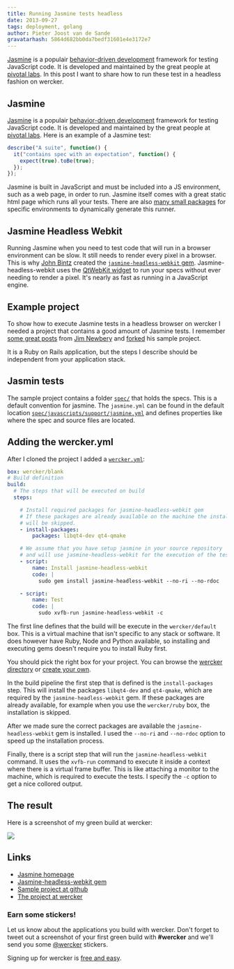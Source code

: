 ```yaml
---
title: Running Jasmine tests headless
date: 2013-09-27
tags: deployment, golang
author: Pieter Joost van de Sande
gravatarhash: 5864d682bb0da7bedf31601e4e3172e7
---
```


[Jasmine](http://pivotal.github.io/jasmine/) is a populair [behavior-driven development](http://dannorth.net/introducing-bdd/) framework for testing JavaScript code. It is developed and maintained by the great people at [pivotal labs](http://pivotallabs.com/). In this post I want to share how to run these test in a headless fashion on wercker.

## Jasmine

[Jasmine](http://pivotal.github.io/jasmine/) is a populair [behavior-driven development](http://dannorth.net/introducing-bdd/) framework for testing JavaScript code. It is developed and maintained by the great people at [pivotal labs](http://pivotallabs.com/). Here is an example of a Jasmine test:

``` javascript
describe("A suite", function() {
  it("contains spec with an expectation", function() {
    expect(true).toBe(true);
  });
});
```

Jasmine is built in JavaScript and must be included into a JS environment, such as a web page, in order to run. 
Jasmine itself comes with a great static html page which runs all your tests. 
There are also [many small packages](https://github.com/pivotal/jasmine/wiki) for specific environments to dynamically generate this runner.

## Jasmine Headless Webkit

Running Jasmine when you need to test code that will run in a browser environment can be slow. 
It still needs to render every pixel in a browser. This is why [John Bintz](http://johnbintz.com/) created 
the [`jasmine-headless-webkit` gem](http://johnbintz.github.io/jasmine-headless-webkit/). 
Jasmine-headless-webkit uses the [QtWebKit widget](http://trac.webkit.org/wiki/QtWebKit) to run 
your specs without ever needing to render a pixel. It's nearly as fast as running in a JavaScript engine.

## Example project

To show how to execute Jasmine tests in a headless browser on wercker I needed a project that contains a good amount 
of Jasmine tests. 
I remember [some great posts](http://tinnedfruit.com/2011/04/26/testing-backbone-apps-with-jasmine-sinon-3.html) 
from [Jim Newbery](http://tinnedfruit.com/) and [forked](https://github.com/pjvds/backbone-jasmine-examples) his 
sample project.

It is a Ruby on Rails application, but the steps I describe should be independent from your application stack.

## Jasmin tests

The sample project contains a folder [`spec/`](https://github.com/pjvds/backbone-jasmine-examples/tree/master/spec) 
that holds the specs. This is a default convention for jasmine. The `jasmine.yml` can be found in the default location [`spec/javascripts/support/jasmine.yml`](https://github.com/pjvds/backbone-jasmine-examples/blob/master/spec/javascripts/support/jasmine.yml) and defines properties like where the spec and source files are located.

## Adding the wercker.yml

After I cloned the project I added a [`wercker.yml`](http://devcenter.wercker.com/articles/werckeryml/):

``` yaml
box: wercker/blank
# Build definition
build:
  # The steps that will be executed on build
  steps:

    # Install required packages for jasmine-headless-webkit gem
    # If these packages are already available on the machine the installation
    # will be skipped.
    - install-packages:
        packages: libqt4-dev qt4-qmake

    # We assume that you have setup jasmine in your source repository
    # and will use jasmine-headless-webkit for the execution of the tests.
    - script:
        name: Install jasmine-headless-webkit
        code: |
          sudo gem install jasmine-headless-webkit --no-ri --no-rdoc

    - script:
        name: Test
        code: |
          sudo xvfb-run jasmine-headless-webkit -c
```

The first line defines that the build will be execute in the `wercker/default` box. 
This is a virtual machine that isn't specific to any stack or software. It does however have Ruby, Node and Python available, so installing and executing gems doesn't require you to install Ruby first.

You should pick the right box for your project. 
You can browse the [wercker directory](https://app.wercker.com/#explore/boxes) or 
[create your own](http://devcenter.wercker.com/articles/boxes/bash.html).

In the build pipeline the first step that is defined is the `install-packages` step. 
This will install the packages `libqt4-dev` and `qt4-qmake`, which are required by the `jasmine-headless-webkit` gem. 
If these packages are already available, for example when you use the `wercker/ruby` box, the installation is skipped.

After we made sure the correct packages are available the `jasmine-headless-webkit` gem is installed. 
I used the `--no-ri` and `--no-rdoc` option to speed up the installation process.

Finally, there is a script step that will run the `jasmine-headless-webkit` command. 
It uses the `xvfb-run` command to execute it inside a context where there is a virtual frame buffer. 
This is like attaching a monitor to the machine, which is required to execute the tests. 
I specify the `-c` option to get a nice collored output.

## The result

Here is a screenshot of my green build at wercker:

[![](/images/posts/running-jasmine-tests-headless/green_build.png)](https://app.wercker.com/#build/5245968ff5f6947e71000228)

## Links

* [Jasmine homepage](http://pivotal.github.io/jasmine/)
* [Jasmine-headless-webkit gem](http://johnbintz.github.io/jasmine-headless-webkit/)
* [Sample project at github](https://github.com/pjvds/backbone-jasmine-examples)
* [The project at wercker](https://app.wercker.com/#applications/524573f3c4b717064b007473)

### Earn some stickers!

Let us know about the applications you build with wercker. Don't forget to tweet out a screenshot of your first green build with **#wercker** and we'll send you some [@wercker](http://twitter.com/wercker) stickers.

Signing up for wercker is [free and easy](https://app.wercker.com/users/new/).
